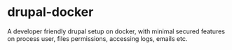 # drupal-docker

A developer friendly drupal setup on docker, with minimal secured features on process user, files permissions, accessing logs, emails etc.
